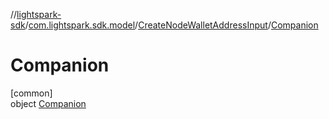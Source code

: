 //[lightspark-sdk](../../../../index.md)/[com.lightspark.sdk.model](../../index.md)/[CreateNodeWalletAddressInput](../index.md)/[Companion](index.md)

# Companion

[common]\
object [Companion](index.md)
